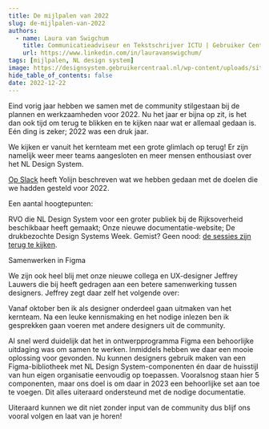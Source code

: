 ```yaml
---
title: De mijlpalen van 2022
slug: de-mijlpalen-van-2022
authors:
  - name: Laura van Swigchum
    title: Communicatieadviseur en Tekstschrijver ICTU | Gebruiker Centraal
    url: https://www.linkedin.com/in/lauravanswigchum/
tags: [mijlpalen, NL design system]
image: https://designsystem.gebruikercentraal.nl/wp-content/uploads/sites/26/2022/06/Bryan-de-Jong.jpeg
hide_table_of_contents: false
date: 2022-12-22
---
```


Eind vorig jaar hebben we samen met de community stilgestaan bij de plannen en werkzaamheden voor 2022. Nu het jaar er bijna op zit, is het dan ook tijd om terug te blikken en te kijken naar wat er allemaal gedaan is. Eén ding is zeker; 2022 was een druk jaar.

<!-- truncate -->

We kijken er vanuit het kernteam met een grote glimlach op terug! Er zijn namelijk weer meer teams aangesloten en meer mensen enthousiast over het NL Design System.

[Op Slack](https://praatmee.codefor.nl) heeft Yolijn beschreven wat we hebben gedaan met de doelen die we hadden gesteld voor 2022.

Een aantal hoogtepunten:

RVO die NL Design System voor een groter publiek bij de Rijksoverheid beschikbaar heeft gemaakt;
Onze nieuwe documentatie-website;
De drukbezochte Design Systems Week. Gemist? Geen nood: [de sessies zijn terug te kijken](https://nldesignsystem.nl/events/design-systems-week-2022).

Samenwerken in Figma

We zijn ook heel blij met onze nieuwe collega en UX-designer Jeffrey Lauwers die bij heeft gedragen aan een betere samenwerking tussen designers. Jeffrey zegt daar zelf het volgende over:

Vanaf oktober ben ik als designer onderdeel gaan uitmaken van het kernteam. Na een leuke kennismaking en het nodige inlezen ben ik gesprekken gaan voeren met andere designers uit de community.

Al snel werd duidelijk dat het in ontwerpprogramma Figma een behoorlijke uitdaging was om samen te werken. Inmiddels hebben we daar een mooie oplossing voor gevonden. Nu kunnen designers gebruik maken van een Figma-bibliotheek met NL Design System-componenten én daar de huisstijl van hun eigen organisatie eenvoudig op toepassen. Vooralsnog staan hier 5 componenten, maar ons doel is om daar in 2023 een behoorlijke set aan toe te voegen. Dit alles uiteraard ondersteund met de nodige documentatie.

Uiteraard kunnen we dit niet zonder input van de community dus blijf ons vooral volgen en laat van je horen!
